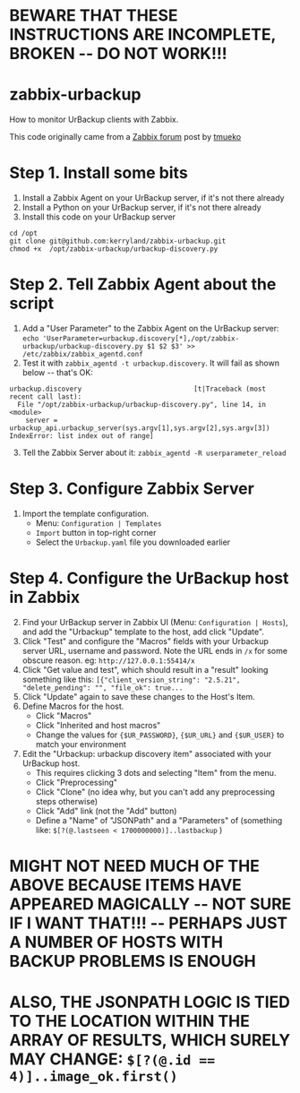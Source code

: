 # BEWARE THAT THESE INSTRUCTIONS ARE INCOMPLETE, BROKEN -- DO NOT WORK!!!


# zabbix-urbackup
How to monitor UrBackup clients with Zabbix.

This code originally came from a [Zabbix forum](https://www.zabbix.com/forum/zabbix-help/409665-newbie-monitoring-urbackup) post by [tmueko](https://www.zabbix.com/forum/member/316499-tmueko)

# Step 1. Install some bits
1. Install a Zabbix Agent on your UrBackup server, if it's not there already
2. Install a Python on your UrBackup server, if it's not there already
3. Install this code on your UrBackup server
```
cd /opt
git clone git@github.com:kerryland/zabbix-urbackup.git
chmod +x  /opt/zabbix-urbackup/urbackup-discovery.py
```
# Step 2. Tell Zabbix Agent about the script
1. Add a "User Parameter" to the Zabbix Agent on the UrBackup server:
`echo 'UserParameter=urbackup.discovery[*],/opt/zabbix-urbackup/urbackup-discovery.py $1 $2 $3' >> /etc/zabbix/zabbix_agentd.conf`
2. Test it with `zabbix_agentd -t urbackup.discovery`. It will fail as shown below -- that's OK:
```
urbackup.discovery                            [t|Traceback (most recent call last):
  File "/opt/zabbix-urbackup/urbackup-discovery.py", line 14, in <module>
    server = urbackup_api.urbackup_server(sys.argv[1],sys.argv[2],sys.argv[3])
IndexError: list index out of range]
```
3. Tell the Zabbix Server about it: `zabbix_agentd -R userparameter_reload`

# Step 3. Configure Zabbix Server
1. Import the template configuration.
   - Menu: `Configuration | Templates`
   - `Import` button in top-right corner
   - Select the `Urbackup.yaml` file you downloaded earlier
  
# Step 4. Configure the UrBackup host in Zabbix
2. Find your UrBackup server in Zabbix UI (Menu: `Configuration | Hosts`), and add the "Urbackup" template to the host, add click "Update".
3. Click "Test" and configure the "Macros" fields with your Urbackup server URL, username and password. Note the URL ends in `/x` for some obscure reason. eg: `http://127.0.0.1:55414/x`
4. Click "Get value and test", which should result in a "result" looking something like this: `[{"client_version_string": "2.5.21", "delete_pending": "", "file_ok": true...`
5. Click "Update" again to save these changes to the Host's Item.
6. Define Macros for the host.
    - Click "Macros"
    - Click "Inherited and host macros"
    - Change the values for `{$UR_PASSWORD}`, `{$UR_URL}` and `{$UR_USER}` to match your environment
7. Edit the "Urbackup: urbackup discovery item" associated with your UrBackup host.
   - This requires clicking 3 dots and selecting "Item" from the menu.
   - Click "Preprocessing"
   - Click "Clone" (no idea why, but you can't add any preprocessing steps otherwise)
   - Click "Add" link (not the "Add" button)
   - Define a "Name" of "JSONPath" and a "Parameters" of (something like: `$[?(@.lastseen < 1700000000)]..lastbackup` )
  
  
# MIGHT NOT NEED MUCH OF THE ABOVE BECAUSE ITEMS HAVE APPEARED MAGICALLY -- NOT SURE IF I WANT THAT!!! -- PERHAPS JUST A NUMBER OF HOSTS WITH BACKUP PROBLEMS IS ENOUGH 
# ALSO, THE JSONPATH LOGIC IS TIED TO THE LOCATION WITHIN THE ARRAY OF RESULTS, WHICH SURELY MAY CHANGE: `$[?(@.id == 4)]..image_ok.first()`

